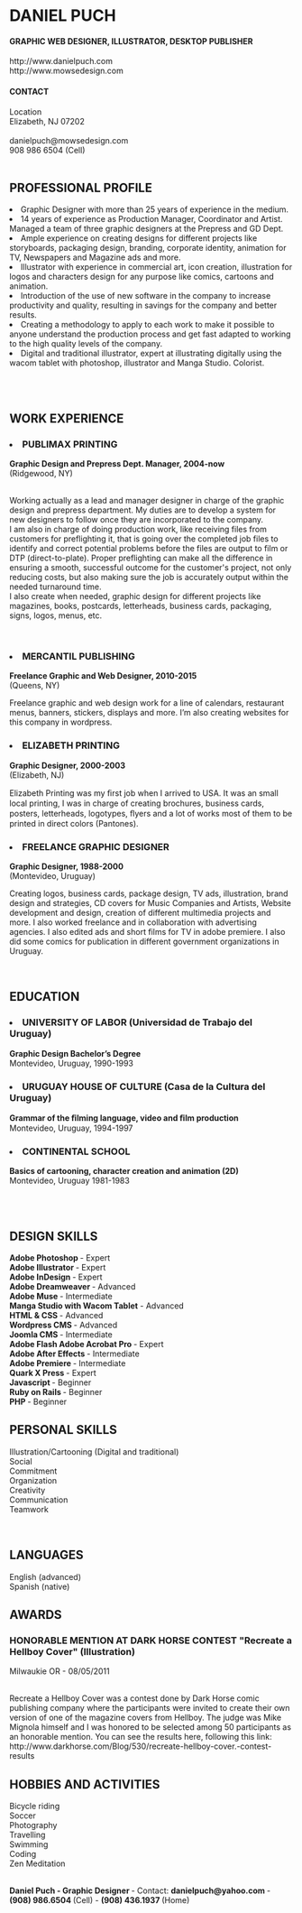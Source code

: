 
<h1>DANIEL PUCH </h1>
<h4> GRAPHIC WEB DESIGNER, ILLUSTRATOR, DESKTOP PUBLISHER<br>
</h4>
<p>http://www.danielpuch.com<br>
  http://www.mowsedesign.com <br>
</p>
<h4> CONTACT </h4>
<p>Location <br>
  Elizabeth, NJ 07202 <br>
  <br>
  danielpuch@mowsedesign.com <br>
  908 986 6504  (Cell) <br>
 <br>
</p>
<p>
<h2> PROFESSIONAL PROFILE </h2>
<li>Graphic Designer with more than 25 years of experience in the medium.</li>
<li>14 years of experience as  Production Manager, Coordinator and Artist. Managed a team of three graphic designers at the Prepress and GD Dept.</li>
<li>Ample experience on creating designs for different  projects like  storyboards, packaging design, branding, corporate identity, animation for TV, Newspapers and Magazine ads and more.</li>
<li>Illustrator with experience in commercial art, icon creation, illustration for logos and characters design for any purpose like comics, cartoons and animation.</li>
<li>Introduction of the use of new software in the company to increase productivity and quality, resulting in savings for the company and better results.</li>
<li>Creating a methodology to apply to each work to make it possible to anyone understand the production process and get fast adapted to working to the high quality levels of the company.</li>
<li>Digital and traditional illustrator, expert at illustrating digitally using the wacom tablet with photoshop, illustrator and Manga Studio. Colorist.</li>
</p>
<br>
<br>
<p>
<h2> WORK EXPERIENCE </h2>
<h3> <strong>
  <li> PUBLIMAX PRINTING </li>
  </strong> </h3>
<strong> Graphic Design and Prepress Dept. Manager, 2004-now </strong> <br>
(Ridgewood, NY) <br>
<br>
</p>
<p> Working actually as a lead and manager designer in charge of the graphic design and prepress department. My duties are to develop a system for new designers to follow once they are incorporated to the company. <br>
  I am also in charge of doing production work, like receiving files from  customers for preflighting it, that is going over the completed job files to identify and correct potential problems before the files are output to film or DTP (direct-to-plate). Proper preflighting can make all the difference in ensuring a smooth,   successful outcome for the customer's project,  not only reducing costs, but also making sure the job is   accurately output within the needed turnaround time.<br>
  I
  also create when needed, graphic design for different projects like magazines, books, postcards, letterheads, business cards, packaging, signs, logos, menus, etc.<br>
</p>
<br>
<p>
<h3>
  <li> <strong> MERCANTIL PUBLISHING </strong> </li>
</h3>
<strong> Freelance Graphic and Web Designer, 2010-2015 </strong> <br>
(Queens, NY) <br>
</p>
<p>Freelance graphic and web design work for a line of calendars, restaurant menus, banners, stickers, displays and more. I’m also creating websites for this company in wordpress.</p>
<p>
<h3>
  <li> ELIZABETH PRINTING </li>
</h3>
<strong> Graphic Designer, 2000-2003 </strong> <br>
(Elizabeth, NJ) <br>
</p>
<p>Elizabeth Printing was my ﬁrst job when I arrived to USA. It was an small local printing, I was in charge of creating brochures, business cards, posters, letterheads, logotypes, ﬂyers and a lot  of works most of them to be printed in direct colors (Pantones). </p>
<p>
<h3>
  <li> FREELANCE GRAPHIC DESIGNER </li>
</h3>

<strong> Graphic Designer, 1988-2000 </strong> <br>
(Montevideo, Uruguay) <br>
</p>
<p>Creating logos, business cards, package design, TV ads, illustration, brand design and strategies, CD covers for Music Companies and Artists, Website development and design, creation of different multimedia projects and more. I also worked freelance and in collaboration with advertising agencies. I also edited ads and short films for TV in adobe premiere. I also did some comics for publication in different government organizations in Uruguay.<br>
</p>
<p> <br>
<h2> EDUCATION </h2>

<h3>
  <li> UNIVERSITY OF LABOR (Universidad de Trabajo del Uruguay) </li>
</h3>
<strong> Graphic Design Bachelor’s Degree </strong><br>
Montevideo, Uruguay, 1990-1993<br>

<h3>
  <li> URUGUAY HOUSE OF CULTURE (Casa de la Cultura del Uruguay)</li>
</h3>
<strong> Grammar of the ﬁlming language, video and ﬁlm production </strong> <br>
Montevideo, Uruguay, 1994-1997 <br>

<h3>
  <li> CONTINENTAL SCHOOL </li>
</h3>
<strong> Basics of cartooning, character creation and animation (2D) </strong> <br>
Montevideo, Uruguay 1981-1983<br>
</p>
<br>
<br>
<h2> DESIGN SKILLS </h2>
<p>
<strong> Adobe Photoshop </strong> - Expert<br>
<strong>Adobe Illustrator </strong>- Expert<br>
<strong>Adobe InDesign </strong>- Expert<br>
<strong>Adobe Dreamweaver </strong> - Advanced<br>
<strong>Adobe Muse </strong> - Intermediate<br>
<strong>Manga Studio with Wacom Tablet</strong> - Advanced<br>
<strong>HTML &amp; CSS </strong> - Advanced<br>
<strong>Wordpress CMS </strong> - Advanced <br>
<strong>Joomla CMS </strong> - Intermediate<br>
<strong>Adobe Flash Adobe Acrobat Pro </strong>  - Expert<br>
<strong>Adobe After Effects </strong> - Intermediate<br>
<strong>Adobe Premiere </strong> -  Intermediate <br> 
<strong> Quark X Press </strong> - Expert <br>
<strong>Javascript </strong> - Beginner<br>
<strong>Ruby on Rails </strong> - Beginner<br>
<strong>PHP </strong>- Beginner<br>
</p>
<p> <h2> PERSONAL SKILLS </h2>
  Illustration/Cartooning (Digital and traditional)<br>
  Social <br>
  Commitment <br>
  Organization <br>
  Creativity <br>
  Communication <br>
  Teamwork <br> </p>
  <br>
  <h2> LANGUAGES </h2> 
  English (advanced)<br>
  Spanish  (native)<br>
 
 <p> <h2> AWARDS </h2> 
  <h3> HONORABLE MENTION AT DARK HORSE CONTEST "Recreate a Hellboy Cover" (Illustration) </h3>
  Milwaukie OR - 08/05/2011 <br>
  <br> </p>
  Recreate a Hellboy Cover was a contest done by Dark Horse comic publishing company where the participants were invited to create their own version of one of the magazine covers from Hellboy. The judge was Mike Mignola himself and I was honored to be selected among 50 participants as an honorable mention. You can see the results here, following this link: http://www.darkhorse.com/Blog/530/recreate-hellboy-cover.-contest-results <br>
 
 <p> <h2> HOBBIES AND ACTIVITIES </h2> 
  Bicycle riding<br>
  Soccer<br>
  Photography<br>
  Travelling<br>
  Swimming<br>
  Coding <br>
  Zen Meditation <br>
<br> </p>

<p> <strong> Daniel Puch - Graphic Designer </strong> - Contact: <strong> danielpuch@yahoo.com </strong> -
  <strong> (908) 986.6504 </strong> (Cell) - <strong> (908) 436.1937 </strong> (Home)</p>
